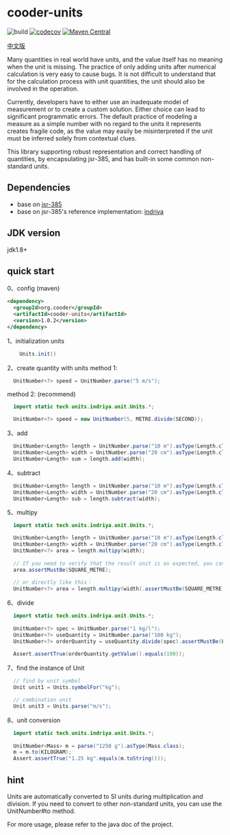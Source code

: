 
# cooder-units

![build](https://github.com/cooder-org/cooder-units/actions/workflows/maven.yml/badge.svg)
[![codecov](https://codecov.io/gh/cooder-org/cooder-units/branch/main/graph/badge.svg?token=0L2AU184LV)](https://codecov.io/gh/cooder-org/cooder-units)
[![Maven Central](https://img.shields.io/maven-central/v/org.cooder/cooder-units.svg?label=Maven%20Central)](https://search.maven.org/search?q=g:%22org.cooder%22%20AND%20a:%22cooder-units%22)

[中文版](README-CHS.md)

Many quantities in real world have units, and the value itself has no meaning when the unit is missing. The practice of only adding units after numerical calculation is very easy to cause bugs.
It is not difficult to understand that for the calculation process with unit quantities, the unit should also be involved in the operation.

Currently, developers have to either use an inadequate model of measurement or to create a custom solution. Either choice can lead to significant programmatic errors. The default practice of modeling a measure as a simple 
number with no regard to the units it represents creates fragile code, as the value may easily be misinterpreted if the unit must be inferred solely from contextual clues.

This library supporting robust representation and correct handling of quantities, by encapsulating jsr-385, and has built-in some common non-standard units.

## Dependencies
- base on [jsr-385](https://jcp.org/aboutJava/communityprocess/mrel/jsr385/index.html)
- base on jsr-385's reference implementation: [indriya](https://github.com/unitsofmeasurement/indriya)

## JDK version
jdk1.8+

## quick start

0、config (maven)  
```xml
<dependency>
  <groupId>org.cooder</groupId>
  <artifactId>cooder-units</artifactId>
  <version>1.0.2</version>
</dependency>
```

1、initialization units
```java
    Units.init()
```

2、create quantity with units
method 1: 
```java
  UnitNumber<?> speed = UnitNumber.parse("5 m/s");
```

method 2: (recommend)
```java
  import static tech.units.indriya.unit.Units.*;
  
  UnitNumber<?> speed = new UnitNumber(5, METRE.divide(SECOND));
```

3、add
```java
  UnitNumber<Length> length = UnitNumber.parse("10 m").asType(Length.class);
  UnitNumber<Length> width = UnitNumber.parse("20 cm").asType(Length.class);
  UnitNumber<Length> sum = length.add(width);
```

4、subtract
```java
  UnitNumber<Length> length = UnitNumber.parse("10 m").asType(Length.class);
  UnitNumber<Length> width = UnitNumber.parse("20 cm").asType(Length.class);
  UnitNumber<Length> sub = length.subtract(width);
```

5、multipy
```java
  import static tech.units.indriya.unit.Units.*;

  UnitNumber<Length> length = UnitNumber.parse("10 m").asType(Length.class);
  UnitNumber<Length> width = UnitNumber.parse("20 cm").asType(Length.class);
  UnitNumber<?> area = length.multipy(width);
  
  // If you need to verify that the result unit is as expected, you can do like this：
  area.assertMustBe(SQUARE_METRE);
  
  // or directly like this：
  UnitNumber<?> area = length.multipy(width).assertMustBe(SQUARE_METRE);

```

6、divide
```java
  import static tech.units.indriya.unit.Units.*;
  
  UnitNumber<?> spec = UnitNumber.parse("1 kg/l");
  UnitNumber<?> useQuantity = UnitNumber.parse("100 kg");
  UnitNumber<?> orderQuantity = useQuantity.divide(spec).assertMustBe(LITRE);
  
  Assert.assertTrue(orderQuantity.getValue().equals(100));
```

7、find the instance of Unit
```java
  // find by unit symbol
  Unit unit1 = Units.symbolFor("kg");

  // combination unit 
  Unit unit3 = Units.parse("m/s");
```

8、unit conversion 
```java
  import static tech.units.indriya.unit.Units.*;
  
  UnitNumber<Mass> m = parse("1250 g").asType(Mass.class);
  m = m.to(KILOGRAM);
  Assert.assertTrue("1.25 kg".equals(m.toString()));
```

## hint
Units are automatically converted to SI units during multiplication and division. If you need to convert to other non-standard units, you can use the UnitNumber#to method.

For more usage, please refer to the java doc of the project.
